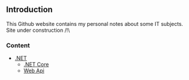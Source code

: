 ## Introduction

This Github website contains my personal notes about some IT subjects.
Site under construction /!\

### Content


* [.NET](./dotnet/readme.md)
  * [.NET Core](./dotnet/dotnetcore/readme.md)
  * [Web Api](./dotnet/webapi/readme.md)
  